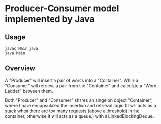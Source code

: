 # Producer-Consumer model implemented by Java

## Usage
``` bash
javac Main.java
java Main
```

## Overview
A "Producer" will insert a pair of words into a "Container". While a "Consumer" will retrieve a pair from the "Container" and calculate a "Word Ladder" between them.

Both "Producer" and "Consumer" shares an singeton object "Container", where I have encapsulated the insertion and retrieval logic (It will acts as a stack when there are too many requests (above a threshold) in the container, otherwise it will acts as a queue.) with a LinkedBlockingDeque.